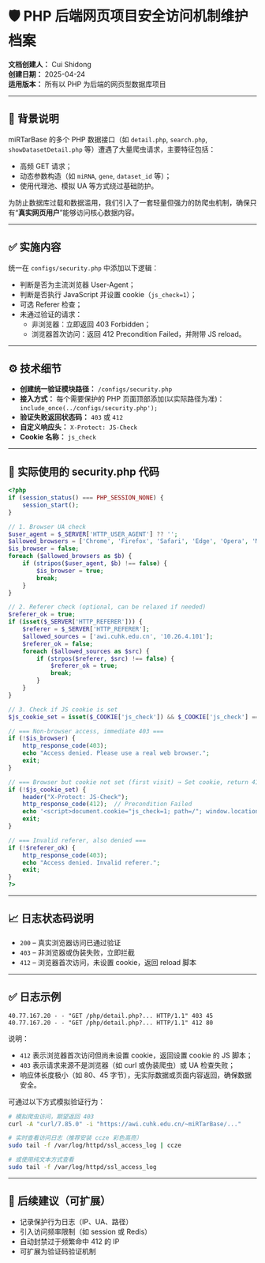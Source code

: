 # 🛡️ PHP 后端网页项目安全访问机制维护档案

**文档创建人：** Cui Shidong  
**创建日期：** 2025-04-24  
**适用版本：** 所有以 PHP 为后端的网页型数据库项目

---

## 📌 背景说明

miRTarBase 的多个 PHP 数据接口（如 `detail.php`, `search.php`, `showDatasetDetail.php` 等）遭遇了大量爬虫请求，主要特征包括：

- 高频 GET 请求；
- 动态参数构造（如 `miRNA`, `gene`, `dataset_id` 等）；
- 使用代理池、模拟 UA 等方式绕过基础防护。

为防止数据库过载和数据滥用，我们引入了一套轻量但强力的防爬虫机制，确保只有“**真实网页用户**”能够访问核心数据内容。

---

## ✅ 实施内容

统一在 `configs/security.php` 中添加以下逻辑：

- 判断是否为主流浏览器 User-Agent；
- 判断是否执行 JavaScript 并设置 cookie（`js_check=1`）；
- 可选 Referer 检查；
- 未通过验证的请求：
    - 非浏览器：立即返回 403 Forbidden；
    - 浏览器首次访问：返回 412 Precondition Failed，并附带 JS reload。

---

## ⚙️ 技术细节

- **创建统一验证模块路径：** `/configs/security.php`
- **接入方式：** 每个需要保护的 PHP 页面顶部添加(以实际路径为准)：  
  `include_once(../configs/security.php');`
- **验证失败返回状态码：** `403` 或 `412`
- **自定义响应头：** `X-Protect: JS-Check`
- **Cookie 名称：** `js_check`

---

## 🧩 实际使用的 security.php 代码

```php
<?php
if (session_status() === PHP_SESSION_NONE) {
    session_start();
}

// 1. Browser UA check
$user_agent = $_SERVER['HTTP_USER_AGENT'] ?? '';
$allowed_browsers = ['Chrome', 'Firefox', 'Safari', 'Edge', 'Opera', 'MSIE', 'Trident', 'Mozilla'];
$is_browser = false;
foreach ($allowed_browsers as $b) {
    if (stripos($user_agent, $b) !== false) {
        $is_browser = true;
        break;
    }
}

// 2. Referer check (optional, can be relaxed if needed)
$referer_ok = true;
if (isset($_SERVER['HTTP_REFERER'])) {
    $referer = $_SERVER['HTTP_REFERER'];
    $allowed_sources = ['awi.cuhk.edu.cn', '10.26.4.101'];
    $referer_ok = false;
    foreach ($allowed_sources as $src) {
        if (strpos($referer, $src) !== false) {
            $referer_ok = true;
            break;
        }
    }
}

// 3. Check if JS cookie is set
$js_cookie_set = isset($_COOKIE['js_check']) && $_COOKIE['js_check'] === '1';

// === Non-browser access, immediate 403 ===
if (!$is_browser) {
    http_response_code(403);
    echo "Access denied. Please use a real web browser.";
    exit;
}

// === Browser but cookie not set (first visit) → Set cookie, return 412 + JS reload ===
if (!$js_cookie_set) {
    header("X-Protect: JS-Check");
    http_response_code(412);  // Precondition Failed
    echo '<script>document.cookie="js_check=1; path=/"; window.location.reload();</script>';
    exit;
}

// === Invalid referer, also denied ===
if (!$referer_ok) {
    http_response_code(403);
    echo "Access denied. Invalid referer.";
    exit;
}
?>
```

---

## 📈 日志状态码说明

- `200` – 真实浏览器访问已通过验证
- `403` – 非浏览器或伪装失败，立即拦截
- `412` – 浏览器首次访问，未设置 cookie，返回 reload 脚本

---

## ✅ 日志示例

```
40.77.167.20 - - "GET /php/detail.php?... HTTP/1.1" 403 45
40.77.167.20 - - "GET /php/detail.php?... HTTP/1.1" 412 80
```

说明：  
- `412` 表示浏览器首次访问但尚未设置 cookie，返回设置 cookie 的 JS 脚本；  
- `403` 表示请求来源不是浏览器（如 curl 或伪装爬虫）或 UA 检查失败；  
- 响应体长度极小（如 80、45 字节），无实际数据或页面内容返回，确保数据安全。

可通过以下方式模拟验证行为：

```bash
# 模拟爬虫访问，期望返回 403
curl -A "curl/7.85.0" -i "https://awi.cuhk.edu.cn/~miRTarBase/..."

# 实时查看访问日志（推荐安装 ccze 彩色高亮）
sudo tail -f /var/log/httpd/ssl_access_log | ccze

# 或使用纯文本方式查看
sudo tail -f /var/log/httpd/ssl_access_log
```

---

## 🔄 后续建议（可扩展）

- 记录保护行为日志（IP、UA、路径）
- 引入访问频率限制（如 session 或 Redis）
- 自动封禁过于频繁命中 412 的 IP
- 可扩展为验证码验证机制

